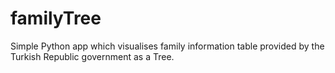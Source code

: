 # familyTree
Simple Python app which visualises family information table provided by the Turkish Republic government as a Tree.
